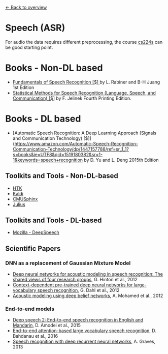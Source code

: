 [← Back to overview](../README.md)

# Speech (ASR)
For audio the data requires different preprocessing, the course [cs224s](http://web.stanford.edu/class/cs224s/syllabus.html) can be good starting point.

# Books - Non-DL based
* [Fundamentals of Speech Recognition [$] ](https://www.amazon.com/Fundamentals-Speech-Recognition-Lawrence-Rabiner/dp/0130151572/ref=sr_1_4?ie=UTF8&qid=1519180205&sr=8-4&keywords=lawrence+rabiner) by L. Rabiner and B-H Juang 1st Edition
* [Statistical Methods for Speech Recognition (Language, Speech, and Communication) [$]](https://www.amazon.com/Statistical-Methods-Recognition-Language-Communication/dp/0262100665/ref=sr_1_2?s=books&ie=UTF8&qid=1519180382&sr=1-2&keywords=speech+recognition) by F. Jelinek Fourth Printing Edition. 

# Books - DL based
* [Automatic Speech Recognition: A Deep Learning Approach (Signals and Communication Technology) [$]](https://www.amazon.com/Automatic-Speech-Recognition-Communication-Technology/dp/1447157788/ref=sr_1_1?s=books&ie=UTF8&qid=1519180382&sr=1-1&keywords=speech+recognition by D. Yu and L. Deng 2015th Edition

## Toolkits and Tools - Non-DL-based
* [HTK](http://htk.eng.cam.ac.uk/)
* [Kaldi](http://kaldi-asr.org/)
* [CMUSphinx](https://cmusphinx.github.io/)
* [Julius](https://github.com/julius-speech/julius)

## Toolkits and Tools - DL-based
* [Mozilla - DeepSpeech](https://github.com/mozilla/DeepSpeech)

## Scientific Papers

### DNN as a replacement of Gaussian Mixture Model
- [Deep neural networks for acoustic modeling in speech recognition: The shared views of four research groups](http://www.cs.toronto.edu/~asamir/papers/SPM_DNN_12.pdf), G. Hinton et al., 2012
- [Context-dependent pre-trained deep neural networks for large-vocabulary speech recognition](http://citeseerx.ist.psu.edu/viewdoc/download?doi=10.1.1.337.7548&rep=rep1&type=pdf), G. Dahl et al., 2012
- [Acoustic modeling using deep belief networks](http://www.cs.toronto.edu/~asamir/papers/speechDBN_jrnl.pdf), A. Mohamed et al., 2012

### End-to-end models
- [Deep speech 2: End-to-end speech recognition in English and Mandarin](https://arxiv.org/pdf/1512.02595), D. Amodei et al., 2015
- [End-to-end attention-based large vocabulary speech recognition](https://arxiv.org/pdf/1508.04395), D. Bahdanau et al., 2016
- [Speech recognition with deep recurrent neural networks](http://arxiv.org/pdf/1303.5778.pdf), A. Graves, 2013